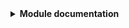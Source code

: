
<details>
  <summary>
   <b>Module documentation</b>
  </summary>

---
<!-- BEGIN_TF_DOCS -->
### Modules

No modules.

### Inputs

| Name | Description | Type | Default |
|------|-------------|------|------SS---|
| vultr\_api\_token | <sub>(Required) This is the Vultr API key. This can also be specified with the VULTR\_API\_KEY shell environment variable. [Reference](https://registry.terraform.io/providers/vultr/vultr/latest/docs)</sub> | `string` | `""` |

### Outputs

No outputs.
<!-- END_TF_DOCS -->
</details>
